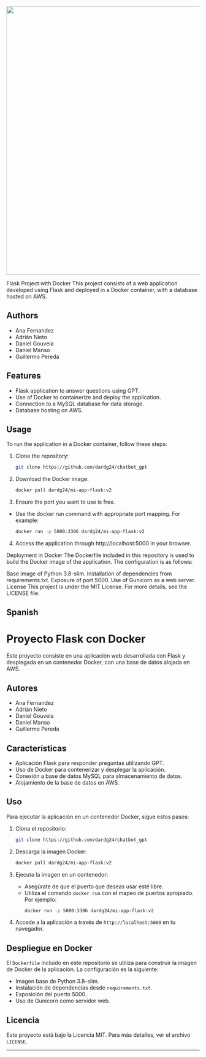 <img src="chatbot_gpt/app/img/chatbot_gpt.png" width="700">


Flask Project with Docker
This project consists of a web application developed using Flask and deployed in a Docker container, with a database hosted on AWS.

## Authors
- Ana Fernandez
- Adrián Nieto
- Daniel Gouveia
- Daniel Manso
- Guillermo Pereda


## Features
- Flask application to answer questions using GPT.
- Use of Docker to containerize and deploy the application.
- Connection to a MySQL database for data storage.
- Database hosting on AWS.

## Usage

To run the application in a Docker container, follow these steps:

1. Clone the repository:
   ```bash
   git clone https://github.com/dardg24/chatbot_gpt
   ```
   
2. Download the Docker image:
   ```bash
   docker pull dardg24/mi-app-flask:v2
   ```

3. Ensure the port you want to use is free.
- Use the docker run command with appropriate port mapping. For example:
     ```bash
     docker run -p 5000:3306 dardg24/mi-app-flask:v2

4. Access the application through http://localhost:5000 in your browser.

Deployment in Docker
The Dockerfile included in this repository is used to build the Docker image of the application. The configuration is as follows:

Base image of Python 3.8-slim.
Installation of dependencies from requirements.txt.
Exposure of port 5000.
Use of Gunicorn as a web server.
License
This project is under the MIT License. For more details, see the LICENSE file.


## Spanish

# Proyecto Flask con Docker

Este proyecto consiste en una aplicación web desarrollada con Flask y desplegada en un contenedor Docker, con una base de datos alojada en AWS.

## Autores

- Ana Fernandez
- Adrián Nieto
- Daniel Gouveia
- Daniel Manso
- Guillermo Pereda

## Características

- Aplicación Flask para responder preguntas utilizando GPT.
- Uso de Docker para contenerizar y desplegar la aplicación.
- Conexión a base de datos MySQL para almacenamiento de datos.
- Alojamiento de la base de datos en AWS.

## Uso

Para ejecutar la aplicación en un contenedor Docker, sigue estos pasos:

1. Clona el repositorio:
   ```bash
   git clone https://github.com/dardg24/chatbot_gpt
   ```

2. Descarga la imagen Docker:
   ```bash
   docker pull dardg24/mi-app-flask:v2
   ```

3. Ejecuta la imagen en un contenedor:
   - Asegúrate de que el puerto que deseas usar esté libre.
   - Utiliza el comando `docker run` con el mapeo de puertos apropiado. Por ejemplo:
     ```bash
     docker run -p 5000:3306 dardg24/mi-app-flask:v2
     ```

4. Accede a la aplicación a través de `http://localhost:5000` en tu navegador.

## Despliegue en Docker

El `Dockerfile` incluido en este repositorio se utiliza para construir la imagen de Docker de la aplicación. La configuración es la siguiente:

- Imagen base de Python 3.8-slim.
- Instalación de dependencias desde `requirements.txt`.
- Exposición del puerto 5000.
- Uso de Gunicorn como servidor web.

## Licencia

Este proyecto está bajo la Licencia MIT. Para más detalles, ver el archivo `LICENSE`.

---
